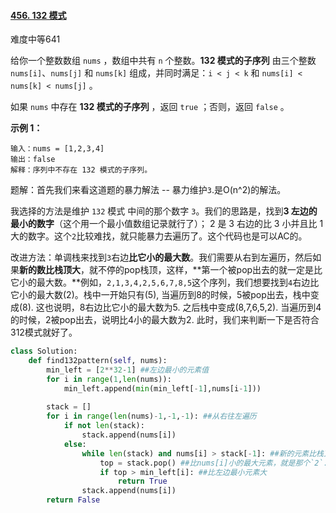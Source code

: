 #### [456. 132 模式](https://leetcode-cn.com/problems/132-pattern/)

难度中等641

给你一个整数数组 `nums` ，数组中共有 `n` 个整数。**132 模式的子序列** 由三个整数 `nums[i]`、`nums[j]` 和 `nums[k]` 组成，并同时满足：`i < j < k` 和 `nums[i] < nums[k] < nums[j]` 。

如果 `nums` 中存在 **132 模式的子序列** ，返回 `true` ；否则，返回 `false` 。

 

**示例 1：**

```
输入：nums = [1,2,3,4]
输出：false
解释：序列中不存在 132 模式的子序列。
```



题解：首先我们来看这道题的暴力解法 -- 暴力维护`3`.是O(n^2)的解法。

我选择的方法是维护 `132` 模式 中间的那个数字 `3`。我们的思路是，找到**3 左边的最小的数字**（这个用一个最小值数组记录就行了）； 2 是 3 右边的比 3 小并且比 1 大的数字。这个`2`比较难找，就只能暴力去遍历了。这个代码也是可以AC的。



改进方法：单调栈来找到`3`右边**比它小的最大数**。我们需要从右到左遍历，然后如果**新的数比栈顶大**，就不停的pop栈顶，这样，**第一个被pop出去的就一定是比它小的最大数。**例如，`2,1,3,4,2,5,6,7,8,5`这个序列，我们想要找到`4`右边比它小的最大数(2)。栈中一开始只有(5), 当遍历到8的时候，5被pop出去，栈中变成(8). 这也说明，8右边比它小的最大数为5. 之后栈中变成(8,7,6,5,2). 当遍历到4的时候，2被pop出去，说明比4小的最大数为2. 此时，我们来判断一下是否符合312模式就好了。

```python
class Solution:
    def find132pattern(self, nums):
        min_left = [2**32-1] ##左边最小的元素值
        for i in range(1,len(nums)):
            min_left.append(min(min_left[-1],nums[i-1]))
        
        stack = []
        for i in range(len(nums)-1,-1,-1): ##从右往左遍历
            if not len(stack):
                stack.append(nums[i])
            else:
                while len(stack) and nums[i] > stack[-1]: ##新的元素比栈顶要大的时候，pop
                    top = stack.pop() ##比nums[i]小的最大元素，就是那个`2`. 
                    if top > min_left[i]: ##比左边最小元素大
                        return True
                stack.append(nums[i])
        return False
```


